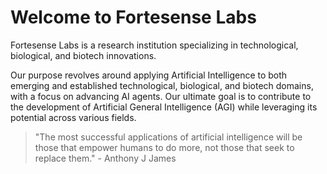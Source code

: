 # Welcome to Fortesense Labs 

Fortesense Labs is a research institution specializing in technological, biological, and biotech innovations. 

Our purpose revolves around applying Artificial Intelligence to both emerging and established technological, biological, and biotech domains, with a focus on advancing AI agents. Our ultimate goal is to contribute to the development of Artificial General Intelligence (AGI) while leveraging its potential across various fields.


> "The most successful applications of artificial intelligence will be those that empower humans to do more, not those that seek to replace them." - Anthony J James

